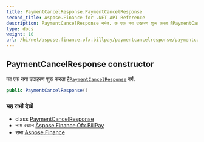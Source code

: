 ```yaml
---
title: PaymentCancelResponse.PaymentCancelResponse
second_title: Aspose.Finance for .NET API Reference
description: PaymentCancelResponse नर्मत. क एक नय उदहरण शुरू करत हैPaymentCancelResponse वर्ग.
type: docs
weight: 10
url: /hi/net/aspose.finance.ofx.billpay/paymentcancelresponse/paymentcancelresponse/
---
```

## PaymentCancelResponse constructor

का एक नया उदाहरण शुरू करता है[`PaymentCancelResponse`](../) वर्ग.

```csharp
public PaymentCancelResponse()
```

### यह सभी देखें

* class [PaymentCancelResponse](../)
* नाम स्थान [Aspose.Finance.Ofx.BillPay](../../paymentcancelresponse/)
* सभा [Aspose.Finance](../../../)


